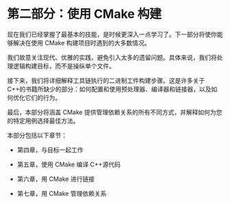 # 第二部分：使用 CMake 构建

现在我们已经掌握了最基本的技能，是时候更深入一点学习了。下一部分将使你能够解决在使用 CMake 构建项目时遇到的大多数情况。

我们故意关注现代、优雅的实践，避免引入太多的遗留问题。具体来说，我们将处理逻辑构建目标，而不是操纵单个文件。

接下来，我们将详细解释工具链执行的二进制工件构建步骤。这是许多关于 C++的书籍所缺少的部分：如何配置和使用预处理器、编译器和链接器，以及如何优化它们的行为。

最后，本部分将涵盖 CMake 提供管理依赖关系的所有不同方式，并解释如何为您的特定用例选择最佳方法。

本部分包括以下章节：

+   第四章，与目标一起工作

+   第五章，使用 CMake 编译 C++源代码

+   第六章，用 CMake 进行链接

+   第七章，用 CMake 管理依赖关系
